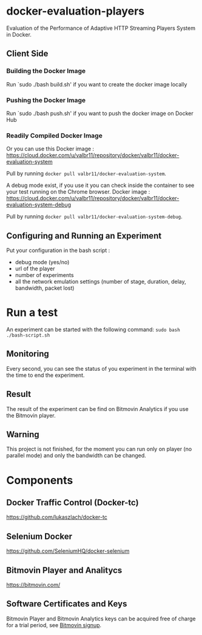 # docker-evaluation-players

Evaluation of the Performance of Adaptive HTTP Streaming Players System in Docker.


## Client Side

### Building the Docker Image

Run `sudo ./bash build.sh' if you want to create the docker image locally

### Pushing the Docker Image

Run `sudo ./bash push.sh' if you want to push the docker image on Docker Hub

### Readily Compiled Docker Image

Or you can use this Docker image : https://cloud.docker.com/u/valbr11/repository/docker/valbr11/docker-evaluation-system 

Pull by running `docker pull valbr11/docker-evaluation-system`.

A debug mode exist, if you use it you can check inside the container to see your test running on the Chrome browser. Docker image : https://cloud.docker.com/u/valbr11/repository/docker/valbr11/docker-evaluation-system-debug

Pull by running `docker pull valbr11/docker-evaluation-system-debug`.


## Configuring and Running an Experiment

Put your configuration in the bash script : 
 - debug mode (yes/no)
 - url of the player
 - number of experiments
 - all the network emulation settings (number of stage, duration, delay, bandwidth, packet lost)  


# Run a test

An experiment can be started with the following command:
`sudo bash ./bash-script.sh`


## Monitoring

Every second, you can see the status of you experiment in the terminal with the time to end the experiment.  


## Result

The result of the experiment can be find on Bitmovin Analytics if you use the Bitmovin player. 


## Warning

This project is not finished, for the moment you can run only on player (no parallel mode) and only the bandwidth can be changed. 

# Components 

## Docker Traffic Control (Docker-tc) 
https://github.com/lukaszlach/docker-tc

## Selenium Docker 
https://github.com/SeleniumHQ/docker-selenium

## Bitmovin Player and Analitycs 
https://bitmovin.com/

## Software Certificates and Keys

Bitmovin Player and Bitmovin Analytics keys can be acquired free of charge for a trial period, see [Bitmovin signup](https://bitmovin.com/dashboard/signup).


